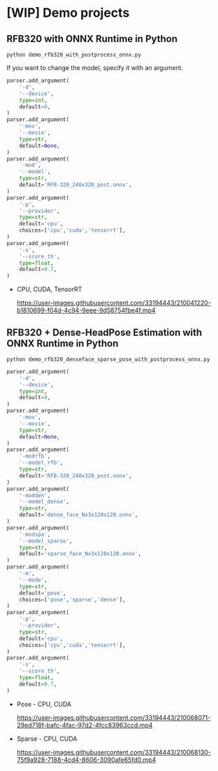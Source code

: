 # [WIP] Demo projects

## RFB320 with ONNX Runtime in Python
```
python demo_rfb320_with_postprocess_onnx.py
```

If you want to change the model, specify it with an argument.
```python
parser.add_argument(
    '-d',
    '--device',
    type=int,
    default=0,
)
parser.add_argument(
    '-mov',
    '--movie',
    type=str,
    default=None,
)
parser.add_argument(
    '-mod',
    '--model',
    type=str,
    default='RFB-320_240x320_post.onnx',
)
parser.add_argument(
    '-p',
    '--provider',
    type=str,
    default='cpu',
    choices=['cpu','cuda','tensorrt'],
)
parser.add_argument(
    '-s',
    '--score_th',
    type=float,
    default=0.7,
)
```

- CPU, CUDA, TensorRT

    https://user-images.githubusercontent.com/33194443/210041220-b1810699-f04d-4c94-9eee-9d58754fbe4f.mp4

## RFB320 + Dense-HeadPose Estimation with ONNX Runtime in Python
```
python demo_rfb320_denseface_sparse_pose_with_postprocess_onnx.py
```
```python
parser.add_argument(
    '-d',
    '--device',
    type=int,
    default=0,
)
parser.add_argument(
    '-mov',
    '--movie',
    type=str,
    default=None,
)
parser.add_argument(
    '-modrfb',
    '--model_rfb',
    type=str,
    default='RFB-320_240x320_post.onnx',
)
parser.add_argument(
    '-modden',
    '--model_dense',
    type=str,
    default='dense_face_Nx3x120x120.onnx',
)
parser.add_argument(
    '-modspa',
    '--model_sparse',
    type=str,
    default='sparse_face_Nx3x120x120.onnx',
)
parser.add_argument(
    '-m',
    '--mode',
    type=str,
    default='pose',
    choices=['pose','sparse','dense'],
)
parser.add_argument(
    '-p',
    '--provider',
    type=str,
    default='cpu',
    choices=['cpu','cuda','tensorrt'],
)
parser.add_argument(
    '-s',
    '--score_th',
    type=float,
    default=0.7,
)
```
- Pose - CPU, CUDA

    https://user-images.githubusercontent.com/33194443/210068071-29ed718f-bafc-4fac-97d2-4fcc83963ccd.mp4

- Sparse - CPU, CUDA

    https://user-images.githubusercontent.com/33194443/210068130-75f9a928-7188-4cd4-8606-3090afe65fd0.mp4

